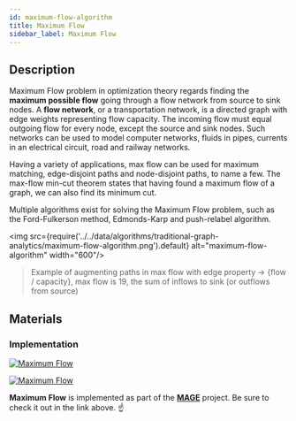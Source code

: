 ```yaml
---
id: maximum-flow-algorithm
title: Maximum Flow
sidebar_label: Maximum Flow
---
```


## Description

Maximum Flow problem in optimization theory regards finding the **maximum
possible flow** going through a flow network from source to sink nodes. A **flow
network**, or a transportation network, is a directed graph with edge weights
representing flow capacity. The incoming flow must equal outgoing flow for every
node, except the source and sink nodes. Such networks can be used to model
computer networks, fluids in pipes, currents in an electrical circuit, road and
railway networks.

Having a variety of applications, max flow can be used for maximum matching,
edge-disjoint paths and node-disjoint paths, to name a few. The max-flow min-cut
theorem states that having found a maximum flow of a graph, we can also find its
minimum cut.

Multiple algorithms exist for solving the Maximum Flow problem, such as the
Ford-Fulkerson method, Edmonds-Karp and push-relabel algorithm.

<img src={require('../../data/algorithms/traditional-graph-analytics/maximum-flow-algorithm.png').default} alt="maximum-flow-algorithm" width="600"/>

> Example of augmenting paths in max flow with edge property -> {flow /
> capacity}, max flow is 19, the sum of inflows to sink (or outflows from
> source)

## Materials

### Implementation

[![Maximum
Flow](https://img.shields.io/badge/Maximum_Flow-Implementation-FB6E00?style=for-the-badge&logo=github&logoColor=white)](https://github.com/memgraph/mage/blob/main/python/max_flow.py)

[![Maximum
Flow](https://img.shields.io/badge/Maximum_Flow-Documentation-FCC624?style=for-the-badge&logo=cplusplus&logoColor=white)](/mage/query-modules/python/max-flow)

**Maximum Flow** is implemented as part of the
[**MAGE**](https://github.com/memgraph/mage) project. Be sure to check it out in
the link above. :point_up:
